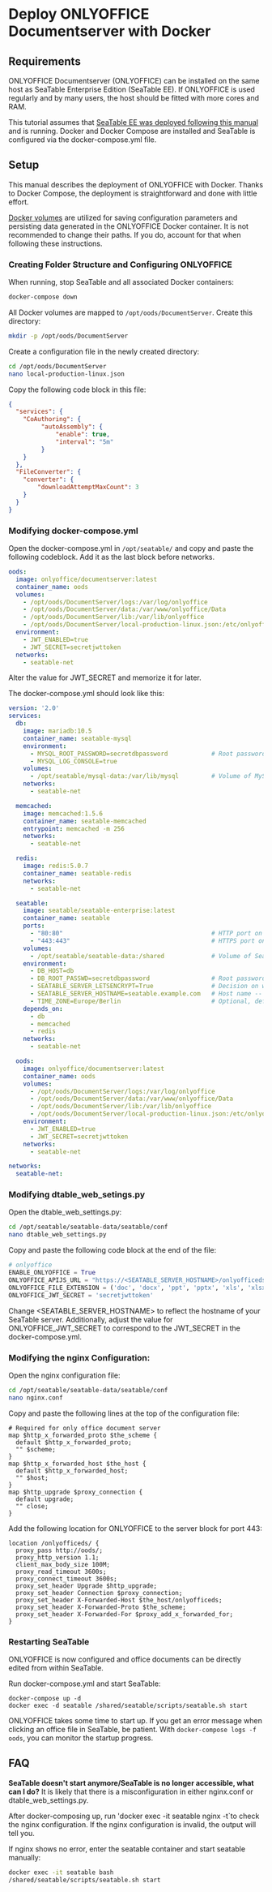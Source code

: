 # Deploy ONLYOFFICE Documentserver with Docker

## Requirements

ONLYOFFICE Documentserver (ONLYOFFICE) can be installed on the same host as SeaTable Enterprise Edition (SeaTable EE). If ONLYOFFICE is used regularly and by many users, the host should be fitted with more cores and RAM.

This tutorial assumes that [SeaTable EE was deployed following this manual](https://manual.seatable.io/docker/Enterprise-Edition/Deploy%20SeaTable-EE%20with%20Docker/) and is running. Docker and Docker Compose are installed and SeaTable is configured via the docker-compose.yml file.

## Setup

This manual describes the deployment of ONLYOFFICE with Docker. Thanks to Docker Compose, the deployment is straightforward and done with little effort.

[Docker volumes](https://docs.docker.com/storage/volumes/) are utilized for saving configuration parameters and persisting data generated in the ONLYOFFICE Docker container. It is not recommended to change their paths. If you do, account for that when following these instructions.

### Creating Folder Structure and Configuring ONLYOFFICE

When running, stop SeaTable and all associated Docker containers:

```bash
docker-compose down
```

All Docker volumes are mapped to `/opt/oods/DocumentServer`. Create this directory:

```bash
mkdir -p /opt/oods/DocumentServer
```

Create a configuration file in the newly created directory:

```bash
cd /opt/oods/DocumentServer
nano local-production-linux.json
```

Copy the following code block in this file:

```json
{
  "services": {
    "CoAuthoring": {
         "autoAssembly": {
             "enable": true,
             "interval": "5m"
         }
    }
  },
  "FileConverter": {
    "converter": {
        "downloadAttemptMaxCount": 3
    }
  }
}
```

### Modifying docker-compose.yml

Open the docker-compose.yml in `/opt/seatable/` and copy and paste the following codeblock. Add it as the last block before networks.

```yml
oods:
  image: onlyoffice/documentserver:latest
  container_name: oods
  volumes:
    - /opt/oods/DocumentServer/logs:/var/log/onlyoffice
    - /opt/oods/DocumentServer/data:/var/www/onlyoffice/Data
    - /opt/oods/DocumentServer/lib:/var/lib/onlyoffice
    - /opt/oods/DocumentServer/local-production-linux.json:/etc/onlyoffice/documentserver/local-production-linux.json
  environment:
    - JWT_ENABLED=true
    - JWT_SECRET=secretjwttoken  
  networks:
    - seatable-net
```

Alter the value for JWT_SECRET and memorize it for later. 

The docker-compose.yml should look like this:

```yml
version: '2.0'
services:
  db:
    image: mariadb:10.5
    container_name: seatable-mysql
    environment:
      - MYSQL_ROOT_PASSWORD=secretdbpassword            # Root password of MySQL -- must be changed
      - MYSQL_LOG_CONSOLE=true
    volumes:
      - /opt/seatable/mysql-data:/var/lib/mysql         # Volume of MySQL (directory for persistent storage) and mount point in cont>
    networks:
      - seatable-net

  memcached:
    image: memcached:1.5.6
    container_name: seatable-memcached
    entrypoint: memcached -m 256
    networks:
      - seatable-net

  redis:
    image: redis:5.0.7
    container_name: seatable-redis
    networks:
      - seatable-net

  seatable:
    image: seatable/seatable-enterprise:latest
    container_name: seatable
    ports:
      - "80:80"                                         # HTTP port on the Docker host and the port in the container -- must be chan>
      - "443:443"                                       # HTTPS port on the Docker host and the port in the container -- must be cha>
    volumes:
      - /opt/seatable/seatable-data:/shared             # Volume of SeaTable (directory for persistent storage) and mount point in c>
    environment:
      - DB_HOST=db
      - DB_ROOT_PASSWD=secretdbpassword                 # Root password of MySQL -- must be changed to the value set above
      - SEATABLE_SERVER_LETSENCRYPT=True                # Decision on whether or not to use Let's Encrypt for HTTPS, default is Fals>
      - SEATABLE_SERVER_HOSTNAME=seatable.example.com   # Host name -- must be changed
      - TIME_ZONE=Europe/Berlin                         # Optional, default is UTC. Example: Europe/Berlin. Choices can be found her>
    depends_on:
      - db
      - memcached
      - redis
    networks:
      - seatable-net

  oods:
    image: onlyoffice/documentserver:latest
    container_name: oods
    volumes:
      - /opt/oods/DocumentServer/logs:/var/log/onlyoffice
      - /opt/oods/DocumentServer/data:/var/www/onlyoffice/Data
      - /opt/oods/DocumentServer/lib:/var/lib/onlyoffice
      - /opt/oods/DocumentServer/local-production-linux.json:/etc/onlyoffice/documentserver/local-production-linux.json
    environment:
      - JWT_ENABLED=true
      - JWT_SECRET=secretjwttoken
    networks:
      - seatable-net

networks:
  seatable-net:
```


### Modifying dtable_web_setings.py

Open the dtable_web_settings.py:

```bash
cd /opt/seatable/seatable-data/seatable/conf
nano dtable_web_settings.py
```

Copy and paste the following code block at the end of the file:

```python
# onlyoffice
ENABLE_ONLYOFFICE = True
ONLYOFFICE_APIJS_URL = "https://<SEATABLE_SERVER_HOSTNAME>/onlyofficeds/web-apps/apps/api/documents/api.js"
ONLYOFFICE_FILE_EXTENSION = ('doc', 'docx', 'ppt', 'pptx', 'xls', 'xlsx', 'odt', 'fodt', 'odp', 'fodp', 'ods', 'fods', 'csv', 'ppsx', 'pps')
ONLYOFFICE_JWT_SECRET = 'secretjwttoken'
```

Change <SEATABLE_SERVER_HOSTNAME> to reflect the hostname of your SeaTable server. Additionally, adjust the value for ONLYOFFICE_JWT_SECRET to correspond to the JWT_SECRET in the docker-compose.yml.


### Modifying the nginx Configuration:

Open the nginx configuration file:

```bash
cd /opt/seatable/seatable-data/seatable/conf
nano nginx.conf
```

Copy and paste the following lines at the top of the configuration file:

```
# Required for only office document server
map $http_x_forwarded_proto $the_scheme {
  default $http_x_forwarded_proto;
  "" $scheme;
}
map $http_x_forwarded_host $the_host {
  default $http_x_forwarded_host;
  "" $host;
}
map $http_upgrade $proxy_connection {
  default upgrade;
  "" close;
}
```

Add the following location for ONLYOFFICE to the server block for port 443:

```
location /onlyofficeds/ {
  proxy_pass http://oods/;
  proxy_http_version 1.1;
  client_max_body_size 100M;
  proxy_read_timeout 3600s;
  proxy_connect_timeout 3600s;
  proxy_set_header Upgrade $http_upgrade;
  proxy_set_header Connection $proxy_connection;
  proxy_set_header X-Forwarded-Host $the_host/onlyofficeds;
  proxy_set_header X-Forwarded-Proto $the_scheme;
  proxy_set_header X-Forwarded-For $proxy_add_x_forwarded_for;
}
```

### Restarting SeaTable

ONLYOFFICE is now configured and office documents can be directly edited from within SeaTable.

Run docker-compose.yml and start SeaTable:

```
docker-compose up -d
docker exec -d seatable /shared/seatable/scripts/seatable.sh start
```

ONLYOFFICE takes some time to start up. If you get an error message when clicking an office file in SeaTable, be patient. With `docker-compose logs -f oods`, you can monitor the startup progress.

## FAQ

**SeaTable doesn't start anymore/SeaTable is no longer accessible, what can I do?**
It is likely that there is a misconfiguration in either nginx.conf or dtable_web_settings.py.

After docker-composing up, run 'docker exec -it seatable nginx -t`to check the nginx configuration. If the nginx configuration is invalid, the output will tell you.

If nginx shows no error, enter the seatable container and start seatable manually:

```bash
docker exec -it seatable bash
/shared/seatable/scripts/seatable.sh start
```
